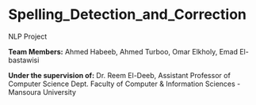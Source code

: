 # Spelling_Detection_and_Correction
NLP Project

**Team Members:** Ahmed Habeeb, Ahmed Turboo, Omar Elkholy, Emad El-bastawisi

**Under the supervision of:** Dr. Reem El-Deeb, Assistant Professor of Computer Science Dept. Faculty of Computer & Information Sciences - Mansoura University
